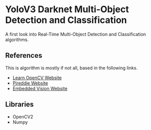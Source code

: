 # YoloV3 Darknet Multi-Object Detection and Classification

A first look into Real-Time Multi-Object Detection and Classification algorithms.

## References

This is algorithm is mostly if not all, based in the following links.

- [Learn OpenCV Website](https://www.learnopencv.com/deep-learning-based-object-detection-using-yolov3-with-opencv-python-c/)
- [Pjreddie Website](https://pjreddie.com/darknet/yolo/)
- [Embedded Vision Website](https://www.embedded-vision.com/academy/Embedded_Vision_Alliance_Meetup_March_2019_OpenCV.pdf)

## Libraries

- OpenCV2
- Numpy
